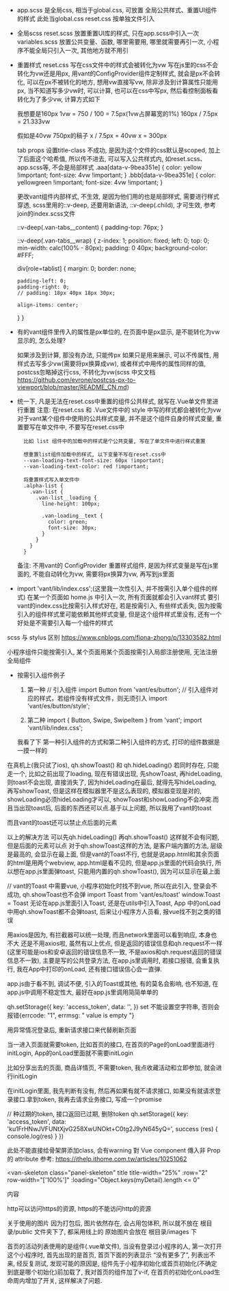 - app.scss
  是全局css, 相当于global.css, 可放置 全局公共样式、重置UI组件的样式
  此处当global.css
  reset.css 按单独文件引入

- 全局scss
  reset.scss     放置重置UI库的样式, 只在app.scss中引入一次
  variables.scss 放置公共变量、函数, 哪里需要用, 哪里就需要再引一次, 小程序不能全局只引入一次, 其他地方就不用引

- 重置样式
  reset.css 写在css文件中的样式会被转化为vw
  写在js里的css不会转化为vw还是用px, 用vant的ConfigProvider组件定制样式, 就会是px不会转化, 可以在px不被转化的地方, 想用vw直接写vw, 除非涉及到计算属性只能用px, 当不知道写多少vw时, 可以计算, 也可以在css中写px, 然后看控制面板看转化为了多少vw, 计算方式如下

  我想要是160px
  1vw = 750 / 100 = 7.5px(1vw占屏幕宽的1%)
  160px / 7.5px = 21.333vw

  假如是40vw 750px的稿子
  x / 7.5px = 40vw
  x = 300px

  tab props 设置title-class 不成功, 是因为这个文件的css默认是scoped, 加上了后面这个哈希值, 所以传不进去, 可以写入公共样式内, 如reset.scss、app.scss等, 不会是局部样式
  .aaa[data-v-9bea351e] {
    color: yellow !important;
    font-size: 4vw !important;
  }
  .bbb[data-v-9bea351e] {
    color: yellowgreen !important;
    font-size: 4vw !important;
  }

  更改vant组件内部样式, 不生效, 是因为他们用的也是局部样式, 需要进行样式穿透, scss里用的::v-deep, 还要用新语法, ::v-deep(.child), 才可生效, 参考join的index.scss文件

  ::v-deep(.van-tabs__content) {
    padding-top: 76px;
  }

  ::v-deep(.van-tabs__wrap) {
    z-index: 1;
    position: fixed;
    left: 0;
    top: 0;
    min-width: calc(100% - 80px);
    padding: 0 40px;
    background-color: #FFF;

    div[role=tablist] {
      margin: 0;
      border: none;

      padding-left: 0;
      padding-right: 0;
      // padding: 18px 40px 18px 30px;

      align-items: center;
    }
  }

- 有的vant组件里传入的属性是px单位的, 在页面中是px显示, 是不能转化为vw显示的, 怎么处理?

  如果涉及到计算, 那没有办法, 只能传px
  如果只是用来展示, 可以不传属性, 用样式去写多少vw(需要将px换算成vw), 或者样式中用传的属性同样的值, postcss忽略掉这行css, 不转化为vw(scss 中文文档 https://github.com/evrone/postcss-px-to-viewport/blob/master/README_CN.md)

- 统一下, 凡是无法在reset.css中重置的组件公共样式, 就写在.Vue单文件里进行重置
  注意: 在reset.css 和 .Vue文件中的 style 中写的样式都会被转化为vw
        对于vant某个组件中使用的公共样式变量, 并不是这个组件自身的样式变量, 重置要写在单文件中, 不要写在reset.css中

        比如 list 组件中的加载中的样式是个公共变量, 写在了单文件中进行样式重置

        想重置list组件加载中的样式, 以下变量不写在reset.css中
        --van-loading-text-font-size: 60px !important;
        --van-loading-text-color: red !important;

        将重置样式写入单文件中
        .alpha-list {
          .van-list {
            .van-list__loading {
              line-height: 100px;

              .van-loading__text {
                color: green;
                font-size: 30px;
              }
            }
          }
        }
  备注: 不用vant的 ConfigProvider 重置样式组件, 是因为样式变量是写在js里面的, 不能自动转化为vw, 需要将px换算为vw, 再写到js里面


- import 'vant/lib/index.css';(这里我一次性引入, 并不按需引入单个组件的样式)
  在某一个页面如 home.js 中引入一次, 所有页面就都会引入vant样式
  要引vant的index.css比按需引入样式好在, 若是按需引入, 有些样式丢失, 因为按需引入的组件样式里可能依赖其他样式变量, 但是这个组件样式里没有, 还有一个好处是不需要引入每一个组件的样式

scss 与 stylus 区别 https://www.cnblogs.com/fiona-zhong/p/13303582.html


小程序组件只能按需引入, 某个页面用某个页面按需引入局部注册使用, 无法注册全局组件

- 按需引入组件例子
  1. 第一种
  // 引入组件
  import Button from 'vant/es/button';
  // 引入组件对应的样式，若组件没有样式文件，则无须引入
  import 'vant/es/button/style';

  2. 第二种
  import { Button, Swipe, SwipeItem } from 'vant';
  import 'vant/lib/index.css';

  我看了下 第一种引入组件的方式和第二种引入组件的方式, 打印的组件数据是一摸一样的


在真机上(我只试了ios), qh.showToast() 和 qh.hideLoading() 若同时存在, 只能走一个, 比如之前出现了loading, 现在有错误出现, 先showToast, 再hideLoading, 则toast不会出现, 直接消失了, 因为hideLoading在最后, 就得先写hideLoading, 再写showToast, 但是这样在模拟器里不是这么表现的, 模拟器变现是对的, showLoading必须hideLoading才可以, showToast和showLoading不会冲突.而且当出现toast后, 后面的东西还可以点.基于以上问题, 所以我用了vant的toast

而且vant的toast还可以禁止点后面的元素

以上的解决方法 可以先qh.hideLoading() 再qh.showToast() 这样就不会有问题, 但是后面的元素可以点
对于qh.showToast这样的方法, 是客户端内置的方法, 层级是最高的, 会显示在最上面, 但是vant的Toast不行, 也就是说app.html和其余页面的html是用两个webview, app.html是看不见的, 但是app.js里面的代码会执行, 所以想在app.js里面弹toast, 只能用内置的qh.showToast(), 因为可以显示在最上面

// vant的Toast 中需要vue, 小程序初始化时找不到vue, 所以在此引入, 登录会不成功, qh.showToast也不会弹
import Toast from 'vant/es/toast'
window.Toast = Toast
无论在app.js里面引入Toast, 还是在utils中引入Toast, App 中的onLoad中用qh.showToast都不会弹toast, 后来让小程序方人员看, 报vue找不到之类的错误

用axios是因为, 有拦截器可以统一处理, 而且network里面可以看到响应, 本身也不大
还是不用axios啦, 虽然有以上优点, 但是返回的错误信息和qh.request不一样(这里可能是ios和安卓返回的错误信息不一致, 不是axios和qh.request返回的错误信息不一致), 主要是写的公共登录方法, 在app.js里调用时, 若接口报错, 会重复执行, 我在App中打印的onLoad, 还有接口错误信心会一直弹.

app.js由于看不到, 调试不便, 引入的Toast或其他, 有的莫名会影响, 也不知道, 在app.js中调用不稳定性大, 最好在app.js里调用简简单单的


qh.setStorage({
    key: 'access_token',
    data: '',
})
set 不能设置空字符串, 否则会报错{errcode: "1", errmsg: " value is empty "}


用异常情况登录后, 重新请求接口来代替刷新页面


当一进入页面就需要token, 比如首页的接口, 在首页的Page的onLoad里面进行initLogin, App的onLoad里面就不需要initLogin

比如分享出去的页面, 商品详情页, 不需要token, 我点收藏活动和立即参加, 就会进行initLogin

在initLogin里面, 我先判断有没有, 然后再如果有就不请求接口, 如果没有就请求登录接口.拿到token, 我再去请求业务接口, 写成一个promise


// 种过期的token, 接口返回已过期, 删除token
qh.setStorage({
  key: 'access_token',
  data: 'ku1FrHNwJVFUNtXjvG258XwUNOkt+C0tg2J9yN645yQ=',
  success (res) {
    console.log(res)
  }
})



此处不能直接给骨架屏添加class, 会有warning
對 Vue component 傳入非 Prop 的 attribute
参考: https://ithelp.ithome.com.tw/articles/10251062

<van-skeleton
  class="panel-skeleton"
  title
  title-width="25%"
  :row="2"
  row-width="['100%']"
  :loading="Object.keys(myDetail).length <= 0"
>
  内容
</van-skeleton>



http可以访问https的资源, https的不能访问http的资源

关于使用的图片
因为打包后, 图片依然存在, 会占用包体积, 所以就不放在 根目录/public 文件夹下了, 都采用线上的
原始图片会放在 根目录/images 下

首页的活动列表使用的是组件(.vue单文件), 当没有登录过小程序的人, 第一次打开这个小程序时, 首先出现的是首页, 首页下面的列表显示 “没有更多了”, 列表出不来, 经反复测试, 发现可能的原因是, 组件先于小程序初始化或首页初始化(不确定到底是哪个初始化)前加载了, 我对首页的组件加了v-if, 在首页的初始化onLoad生命周内增加了开关, 这样解决了问题.
